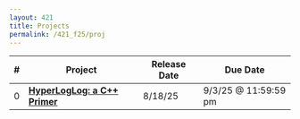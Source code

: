 ```yaml
---
layout: 421 
title: Projects
permalink: /421_f25/proj
---
```


| # | Project                   | Release Date | Due Date             |
|---|---------------------------|--------------|----------------------|
| 0 | **[HyperLogLog: a C++ Primer](./p0)** | 8/18/25      | 9/3/25 @ 11:59:59 pm |
